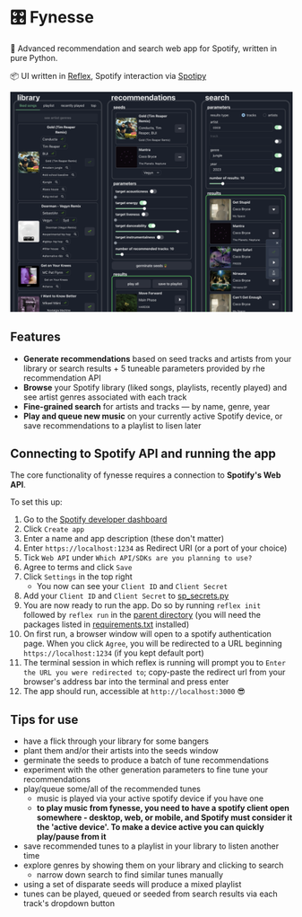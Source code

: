 # :control_knobs: Fynesse

:seedling: Advanced recommendation and search web app for Spotify, written in pure Python.

:package: UI written in [Reflex](https://github.com/reflex-dev/reflex/), Spotify interaction via [Spotipy](https://github.com/spotipy-dev/spotipy)

![Screenshot](screenshot.png?raw=true 'fynesse UI')


## Features

- **Generate recommendations** based on seed tracks and artists from your library or search results + 5 tuneable parameters provided by rhe recommendation API
- **Browse** your Spotify library (liked songs, playlists, recently played) and see artist genres associated with each track
- **Fine-grained search** for artists and tracks — by name, genre, year
- **Play and queue new music** on your currently active Spotify device, or save recommendations to a playlist to lisen later


## Connecting to Spotify API and running the app

The core functionality of fynesse requires a connection to **Spotify's Web API**.

To set this up:
1. Go to the [Spotify developer dashboard](https://developer.spotify.com/dashboard/applications)
1. Click `Create app`
1. Enter a name and app description (these don't matter)
1. Enter `https://localhost:1234` as Redirect URI (or a port of your choice)
1. Tick `Web API` under `Which API/SDKs are you planning to use?`
1. Agree to terms and click `Save`
1. Click `Settings` in the top right
    - You now can see your `Client ID` and `Client Secret`
1. Add your `Client ID` and `Client Secret` to [sp_secrets.py](sp_secrets.py)
1. You are now ready to run the app. Do so by running `reflex init` followed by `reflex run` in the [parent directory](/) (you will need the packages listed in [requirements.txt](requirements.txt) installed)
1. On first run, a browser window will open to a spotify authentication page. When you click `Agree`, you will be redirected to a URL beginning `https://localhost:1234` (if you kept default port)
1. The terminal session in which reflex is running will prompt you to `Enter the URL you were redirected to`; copy-paste the redirect url from your browser's address bar into the terminal and press enter
1. The app should run, accessible at `http://localhost:3000` :sunglasses:

## Tips for use
- have a flick through your library for some bangers
- plant them and/or their artists into the seeds window
- germinate the seeds to produce a batch of tune recommendations
- experiment with the other generation parameters to fine tune your recommendations
- play/queue some/all of the recommended tunes
    - music is played via your active spotify device if you have one
    - **to play music from fynesse, you need to have a spotify client open somewhere - desktop, web, or mobile, and Spotify must consider it the 'active device'. To make a device active you can quickly play/pause from it**
- save recommended tunes to a playlist in your library to listen another time
- explore genres by showing them on your library and clicking to search
    - narrow down search to find similar tunes manually
- using a set of disparate seeds will produce a mixed playlist
- tunes can be played, queued or seeded from search results via each track's dropdown button